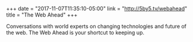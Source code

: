 +++
date = "2017-11-07T11:35:10-05:00"
link = "http://5by5.tv/webahead"
title = "The Web Ahead"
+++

Conversations with world experts on changing technologies and future of the web. The Web Ahead is your shortcut to keeping up.
<!--more-->
